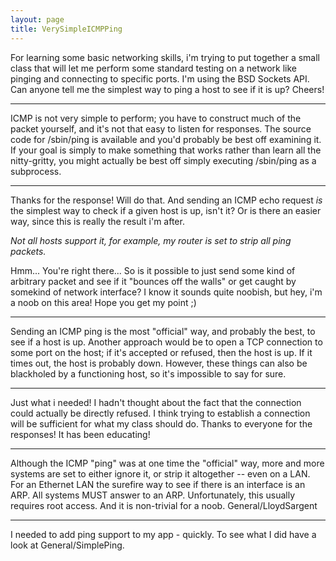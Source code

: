 ```yaml
---
layout: page
title: VerySimpleICMPPing
---
```




For learning some basic networking skills, i'm trying to put together a small class that will let me perform some standard testing on a network like pinging and connecting to specific ports. I'm using the BSD Sockets API. Can anyone tell me the simplest way to ping a host to see if it is up? Cheers!

----

ICMP is not very simple to perform; you have to construct much of the packet yourself, and it's not that easy to listen for responses. The source code for     /sbin/ping is available and you'd probably be best off examining it. If your goal is simply to make something that works rather than learn all the nitty-gritty, you might actually be best off simply executing     /sbin/ping as a subprocess.

----

Thanks for the response! Will do that. And sending an ICMP echo request _is_ the simplest way to check if a given host is up, isn't it? Or is there an easier way, since this is really the result i'm after.

*Not all hosts support it, for example, my router is set to strip all ping packets.*

Hmm... You're right there... So is it possible to just send some kind of arbitrary packet and see if it "bounces off the walls" or get caught by somekind of network interface? I know it sounds quite noobish, but hey, i'm a noob on this area! Hope you get my point ;)

----

Sending an ICMP ping is the most "official" way, and probably the best, to see if a host is up. Another approach would be to open a TCP connection to some port on the host; if it's accepted or refused, then the host is up. If it times out, the host is probably down. However, these things can also be blackholed by a functioning host, so it's impossible to say for sure.

----

Just what i needed! I hadn't thought about the fact that the connection could actually be directly refused. I think trying to establish a connection will be sufficient for what my class should do. Thanks to everyone for the responses! It has been educating!

----

Although the ICMP "ping" was at one time the "official" way, more and more systems are set to either ignore it, or strip it altogether -- even on a LAN. For an Ethernet LAN the surefire way to see if there is an interface is an ARP. All systems MUST answer to an ARP. Unfortunately, this usually requires root access. And it is non-trivial for a noob.  General/LloydSargent

----

I needed to add ping support to my app - quickly. To see what I did have a look at General/SimplePing.
